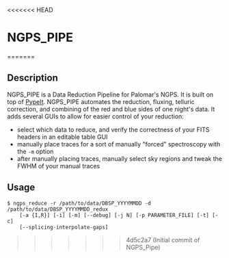 <<<<<<< HEAD
# NGPS_PIPE
=======

## Description
NGPS_PIPE is a Data Reduction Pipeline for Palomar's NGPS.
It is built on top of [PypeIt](https://github.com/pypeit/PypeIt).
NGPS_PIPE automates the reduction, fluxing, telluric correction, and combining of the red and blue sides of one night's
data.
It adds several GUIs to allow for easier control of your reduction:
- select which data to reduce, and verify the correctness of your FITS headers in an editable table GUI
- manually place traces for a sort of manually "forced" spectroscopy with the `-m` option
- after manually placing traces, manually select sky regions and tweak the FWHM of your manual traces

## Usage
```shell_session
$ ngps_reduce -r /path/to/data/DBSP_YYYYMMDD -d /path/to/data/DBSP_YYYYMMDD_redux
    [-a {I,R}] [-i] [-m] [--debug] [-j N] [-p PARAMETER_FILE] [-t] [-c]
    [--splicing-interpolate-gaps]
```
>>>>>>> 4d5c2a7 (Initial commit of NGPS_Pipe)

